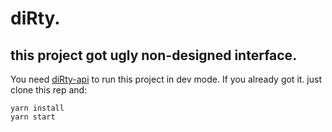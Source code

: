 # diRty.
## this project got ugly non-designed interface.
You need [diRty-api](https://github.com/Muzm/diRty-api) to run this project in dev mode.
If you already got it. just clone this rep and:
```
yarn install
yarn start
```
